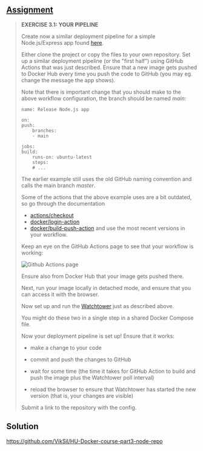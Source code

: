 ## [Assignment](https://devopswithdocker.com/part-3/section-2#exercises-31-34)

> **EXERCISE 3.1: YOUR PIPELINE**
> 
> Create now a similar deployment pipeline for a simple Node.js/Express app found [here](https://github.com/docker-hy/material-applications/tree/main/express-app).
> 
> Either clone the project or copy the files to your own repository. Set up a similar deployment pipeline (or the "first half") using GitHub Actions that was just described. Ensure that a new image gets pushed to Docker Hub every time you push the code to GitHub (you may eg. change the message the app shows).
> 
> Note that there is important change that you should make to the above workflow configuration, the branch should be named *main*:
> 
>     name: Release Node.js app
> 
>     on:
>     push:
>         branches:
>         - main
> 
>     jobs:
>     build:
>         runs-on: ubuntu-latest
>         steps:
>         # ...
> 
> The earlier example still uses the old GitHub naming convention and calls the main branch *master*.
> 
> Some of the actions that the above example uses are a bit outdated, so go through the documentation
> 
> - [actions/checkout](https://github.com/actions/checkout)
> - [docker/login-action](https://github.com/docker/login-action)
> - [docker/build-push-action](https://github.com/docker/)
> and use the most recent versions in your workflow.
> 
> Keep an eye on the GitHub Actions page to see that your workflow is working:
> 
> ![Github Actions page](https://devopswithdocker.com/assets/images/gha-1a47a29ab8329eece9c71501422d01df.png)
> 
> Ensure also from Docker Hub that your image gets pushed there.
> 
> Next, run your image locally in detached mode, and ensure that you can access it with the browser.
> 
> Now set up and run the [Watchtower](https://github.com/containrrr/watchtower) just as described above.
> 
> You might do these two in a single step in a shared Docker Compose file.
> 
> Now your deployment pipeline is set up! Ensure that it works:
> 
> - make a change to your code
> 
> - commit and push the changes to GitHub
> 
> - wait for some time (the time it takes for GitHub Action to build and push the image plus the Watchtower poll interval)
> 
> - reload the browser to ensure that Watchtower has started the new version (that is, your changes are visible)
> 
> Submit a link to the repository with the config.

## Solution

https://github.com/VikSil/HU-Docker-course-part3-node-repo